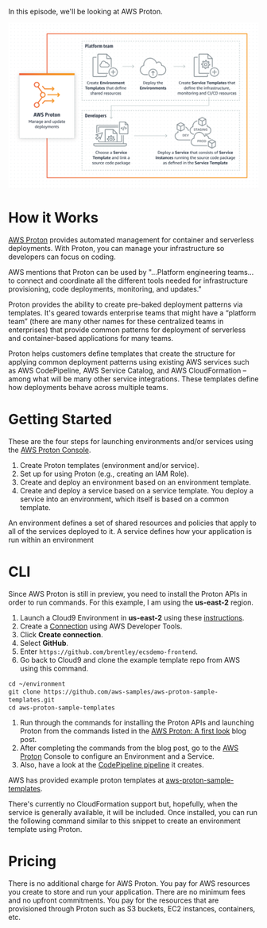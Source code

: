 In this episode, we'll be looking at AWS Proton.

![How it Works](https://github.com/PaulDuvall/aws-5-mins/blob/main/_img/proton-how-it-works.png)

# How it Works
[AWS Proton](https://aws.amazon.com/proton/) provides automated management for container and serverless deployments. With Proton, you can manage your infrastructure so developers can focus on coding.

AWS mentions that Proton can be used by "…Platform engineering teams…to connect and coordinate all the different tools needed for infrastructure provisioning, code deployments, monitoring, and updates."

Proton provides the ability to create pre-baked deployment patterns via templates. It's geared towards enterprise teams that might have a “platform team” (there are many other names for these centralized teams in enterprises) that provide common patterns for deployment of serverless and container-based applications for many teams. 

Proton helps customers define templates that create the structure for applying common deployment patterns using existing AWS services such as AWS CodePipeline, AWS Service Catalog, and AWS CloudFormation – among what will be many other service integrations. These templates define how deployments behave across multiple teams. 

# Getting Started
These are the four steps for launching environments and/or services using the [AWS Proton Console](https://console.aws.amazon.com/proton/).

1. Create Proton templates (environment and/or service).
1. Set up for using Proton (e.g., creating an IAM Role).
1. Create and deploy an environment based on an environment template.
1. Create and deploy a service based on a service template. You deploy a service into an environment, which itself is based on a common template. 

An environment defines a set of shared resources and policies that apply to all of the services deployed to it. A service defines how your application is run within an environment

# CLI
Since AWS Proton is still in preview, you need to install the Proton APIs in order to run commands. For this example, I am using the **us-east-2** region. 

1. Launch a Cloud9 Environment in **us-east-2** using these [instructions](https://github.com/PaulDuvall/aws-5-mins/tree/main/cloud9).
1. Create a [Connection](https://us-east-2.console.aws.amazon.com/codesuite/settings/connections) using AWS Developer Tools. 
1. Click **Create connection**.
1. Select **GitHub**.
1. Enter `https://github.com/brentley/ecsdemo-frontend`. 
1. Go back to Cloud9 and clone the example template repo from AWS using this command. 

```
cd ~/environment
git clone https://github.com/aws-samples/aws-proton-sample-templates.git
cd aws-proton-sample-templates
```

1. Run through the commands for installing the Proton APIs and launching Proton from the commands listed in the [AWS Proton: A first look](https://aws.amazon.com/blogs/containers/intro-to-aws-proton/) blog post.
2. After completing the commands from the blog post, go to the [AWS Proton](https://console.aws.amazon.com/proton/) Console to configure an Environment and a Service. 
1. Also, have a look at the [CodePipeline pipeline](https://us-east-2.console.aws.amazon.com/codesuite/codepipeline/pipelines) it creates. 

AWS has provided example proton templates at [aws-proton-sample-templates](https://github.com/aws-samples/aws-proton-sample-templates).

There's currently no CloudFormation support but, hopefully, when the service is generally available, it will be included. Once installed, you can run the following command similar to this snippet to create an environment template using Proton.

# Pricing
There is no additional charge for AWS Proton. You pay for AWS resources you create to store and run your application. There are no minimum fees and no upfront commitments. You pay for the resources that are provisioned through Proton such as S3 buckets, EC2 instances, containers, etc. 
